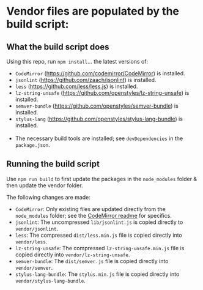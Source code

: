 # Vendor files are populated by the build script:

## What the build script does

Using this repo, run `npm install`... the latest versions of:

* `CodeMirror` (https://github.com/codemirror/CodeMirror) is installed.
* `jsonlint` (https://github.com/zaach/jsonlint) is installed.
* `less` (https://github.com/less/less.js) is installed.
* `lz-string-unsafe` (https://github.com/openstyles/lz-string-unsafe) is installed.
* `semver-bundle` (https://github.com/openstyles/semver-bundle) is installed.
* `stylus-lang` (https://github.com/openstyles/stylus-lang-bundle) is installed.<br><br>
* The necessary build tools are installed; see `devDependencies` in the `package.json`.

## Running the build script

Use `npm run build` to first update the packages in the `node_modules` folder & then update the vendor folder.

The following changes are made:

* `CodeMirror`: Only existing files are updated directly from the `node_modules` folder; see the [CodeMirror readme](codemirror/README) for specifics.
* `jsonlint`: The uncompressed `lib/jsonlint.js` is copied directly to `vendor/jsonlint`.
* `less`: The compressed `dist/less.min.js` file is copied directly into `vendor/less`.
* `lz-string-unsafe`: The compressed `lz-string-unsafe.min.js` file is copied directly into `vendor/lz-string-unsafe`.
* `semver-bundle`: The `dist/semver.js` file is copied directly into `vendor/semver`.
* `stylus-lang-bundle`: The `stylus.min.js` file is copied directly into `vendor/stylus-lang-bundle`.
